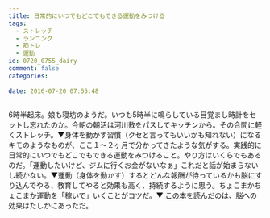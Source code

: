 ```yaml
---
title: 日常的にいつでもどこでもできる運動をみつける
tags:
  - ストレッチ
  - ランニング
  - 筋トレ
  - 運動
id: 0720_0755_dairy
comment: false
categories:
   
date: 2016-07-20 07:55:48
---
```


6時半起床。娘も寝坊のようだ。いつも5時半に鳴らしている目覚まし時計をセットし忘れたのか。今朝の朝活は河川敷をパスしてキッチンから。その合間に軽くストレッチ。▼身体を動かす習慣（クセと言ってもいいかも知れない）になるキモのようなものが、ここ１〜２ヶ月で分かってきたような気がする。実践的に日常的にいつでもどこでもできる運動をみつけること。やり方はいくらでもあるのだ。「運動したいけど、ジムに行くお金がないなぁ」これだと話が始まらないし続かない。▼運動（身体を動かす）するとどんな報酬が待っているかも脳にすり込んでやる、教育してやると効果も高く、持続するように思う。ちょこまかちょこまか運動を「稼いで」いくことがコツだ。▼ [この本](http://amzn.to/29S8Mv9)を読んだのは、脳への効果はたしかにあっただ。